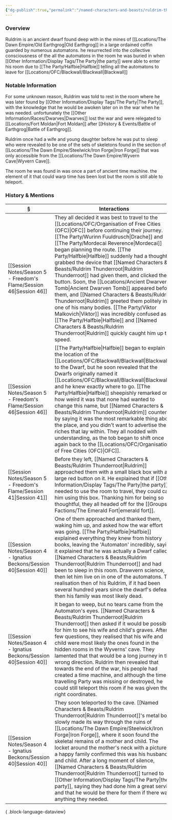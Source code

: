 ```yaml
---
{"dg-publish":true,"permalink":"/named-characters-and-beasts/ruldrim-thunderroot/","tags":["NPC"],"updated":"2025-08-11T11:53:32.058+01:00"}
---
```


### Overview
Ruldrim is an ancient dwarf found deep with in the mines of [[Locations/The Dawn Empire/Old Earthgrog\|Old Earthgrog]] in a large ordained coffin guarded by numerous automatons. he resurrected into the collective consciousness of the all the automatons in the room he was buried in when [[Other Information/Display Tags/The Party\|the party]] were able to enter his room due to [[The Party/Halfbie\|Halfbie]] telling all the automatons to leave for [[Locations/OFC/Blackwall/Blackwall\|Blackwall]]

### Notable Information
For some unknown reason, Ruldrim was told to rest in the room where he was later found by [[Other Information/Display Tags/The Party\|The Party]], with the knowledge that he would be awoken later on in the war when he was needed. unfortunately the [[Other Information/Races/Dwarves\|Dwarves]] lost the war and were relegated  to [[Locations/Fort Moldan\|Fort Moldan]] after [[History & Events/Battle of Earthgrog\|Battle of Earthgrog]]. 

Ruldrim once had a wife and young daughter before he was put to sleep who were revealed to be one of the sets of skeletons found in the section of [[Locations/The Dawn Empire/Steelwick/Iron Forge\|Iron Forge]] that was only accessible from the [[Locations/The Dawn Empire/Wyvern Cave\|Wyvern Cave]]. 

The room he was found in was once a part of ancient time machine. the element of it that could warp time has been lost but the room is still able to teleport. 

### History & Mentions
| §                                                                       | Interactions                                                                                                                                                                                                                                                                                                                                                                                                                                                                                                                                                                                                                               |
| ----------------------------------------------------------------------- | ------------------------------------------------------------------------------------------------------------------------------------------------------------------------------------------------------------------------------------------------------------------------------------------------------------------------------------------------------------------------------------------------------------------------------------------------------------------------------------------------------------------------------------------------------------------------------------------------------------------------------------------ |
| [[Session Notes/Season 5 - Freedom's Flame/Session 46\|Session 46]]  | They all decided it was best to travel to the [[Locations/OFC/Organisation of Free Cities (OFC)\|OFC]] before continuing their journey. [[The Party/Wurinn Fuuldrusch\|Drache]] and [[The Party/Mordecai Reverence\|Mordecai]] began planning the route. [[The Party/Halfbie\|Halfbie]] suddenly had a thought, grabbed the device that [[Named Characters & Beasts/Ruldrim Thunderroot\|Ruldrim Thunderroot]] had given them, and clicked the button. Soon, the [[Locations/Ancient Dwarven Tomb\|Ancient Dwarven Tomb]] appeared before them, and [[Named Characters & Beasts/Ruldrim Thunderroot\|Ruldrim]] greeted them politely in one of his many bodies. [[The Party/Viktor Malkovich\|Viktor]] was incredibly confused as [[The Party/Halfbie\|Halfbie]] and [[Named Characters & Beasts/Ruldrim Thunderroot\|Ruldrim]] quickly caught him up to speed. |
| [[Session Notes/Season 5 - Freedom's Flame/Session 46\|Session 46]]  | [[The Party/Halfbie\|Halfbie]] began to explain the location of the [[Locations/OFC/Blackwall/Blackwall\|Blackwall]] to the Dwarf, but he soon revealed that the Dwarfs originally named it [[Locations/OFC/Blackwall/Blackwall\|Blackwall]], and he knew exactly where to go. [[The Party/Halfbie\|Halfbie]] sheepishly remarked on how weird it was that none had wanted to change this name, but [[Named Characters & Beasts/Ruldrim Thunderroot\|Ruldrim]] countered by saying it was the most remarkable thing about the place, and you didn't want to advertise the riches that lay within. They all nodded with understanding, as the tob began to shift once again back to the [[Locations/OFC/Organisation of Free Cities (OFC)\|OFC]].                                               |
| [[Session Notes/Season 5 - Freedom's Flame/Session 41\|Session 41]]  | Before they left, [[Named Characters & Beasts/Ruldrim Thunderroot\|Ruldrim]] approached them with a small black box with a large red button on it. He explained that if [[Other Information/Display Tags/The Party\|the party]] needed to use the room to travel, they could call him using this box. Thanking him for being so thoughtful, they all headed off for the [[Groups & Factions/The Emerald Fort\|emerald fort]].                                                                                                                                                                                                                                                                                                    |
| [[Session Notes/Season 4 - Ignatius Beckons/Session 40\|Session 40]] | One of them approached and thanked them, waking him up, and asked how the war effort was going. [[The Party/Halfbie\|Halfbie]] explained everything they knew from history books, leaving the 'Automaton' incredibly, saying it explained that he was actually a Dwarf called [[Named Characters & Beasts/Ruldrim Thunderroot\|Ruldrim Thunderroot]] and had been to sleep in this room. Drawvern science, then let him live on in one of the automatons. The realisation then of his Ruldrim, if it had been several hundred years since the dwarf's defeat, then his family was most likely dead.                                                                                                          |
| [[Session Notes/Season 4 - Ignatius Beckons/Session 40\|Session 40]] | It began to weep, but no tears came from the Automaton's eyes. [[Named Characters & Beasts/Ruldrim Thunderroot\|Ruldrim Thunderroot]] then asked if it would be possible for him to see his wife and child's graves. After a few questions, they realised that his wife and child were most likely the ones found in the hidden rooms in the Wyverns' cave. They lamented that that would be a long journey in the wrong direction. Ruldrim then revealed that towards the end of the war, his people had created a time machine, and although the time-travelling Party was missing or destroyed, he could still teleport this room if he was given the right coordinates.               |
| [[Session Notes/Season 4 - Ignatius Beckons/Session 40\|Session 40]] | They soon teleported to the cave. [[Named Characters & Beasts/Ruldrim Thunderroot\|Ruldrim Thunderroot]]'s metal body slowly made its way through the ruins of [[Locations/The Dawn Empire/Steelwick/Iron Forge\|Iron Forge]], where it soon found the skeletal remains of a mother and child. The locket around the mother's neck with a picture of a happy family confirmed this was his husband and child. After a long moment of silence, [[Named Characters & Beasts/Ruldrim Thunderroot\|Ruldrim Thunderroot]] turned to [[Other Information/Display Tags/The Party\|the party]], saying they had done him a great service and that he would be there for them if there was anything they needed.                                                                                                                            |

{ .block-language-dataview}
